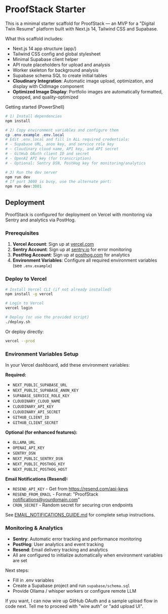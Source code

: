 # ProofStack Starter

This is a minimal starter scaffold for ProofStack — an MVP for a "Digital Twin Resume" platform built with Next.js 14, Tailwind CSS and Supabase.

What this scaffold includes:
- Next.js 14 app structure (app/)
- Tailwind CSS config and global stylesheet
- Minimal Supabase client helper
- API route placeholders for upload and analysis
- Worker skeleton for background analysis
- Supabase schema SQL to create initial tables
- **Cloudinary Integration**: Automatic image upload, optimization, and display with CldImage component
- **Optimized Image Display**: Portfolio images are automatically formatted, cropped, and quality-optimized

Getting started (PowerShell)

```powershell
# 1) Install dependencies
npm install

# 2) Copy environment variables and configure them
cp .env.example .env.local
# Edit .env.local and fill in ALL required credentials:
# - Supabase URL, anon key, and service role key
# - Cloudinary cloud name, API key, and API secret
# - GitHub OAuth client ID and secret
# - OpenAI API key (for transcription)
# - Optional: Sentry DSN, PostHog key for monitoring/analytics

# 3) Run the dev server
npm run dev
# If port 3000 is busy, use the alternate port:
npm run dev:3001
```

## Deployment

ProofStack is configured for deployment on Vercel with monitoring via Sentry and analytics via PostHog.

### Prerequisites

1. **Vercel Account**: Sign up at [vercel.com](https://vercel.com)
2. **Sentry Account**: Sign up at [sentry.io](https://sentry.io) for error monitoring
3. **PostHog Account**: Sign up at [posthog.com](https://posthog.com) for analytics
4. **Environment Variables**: Configure all required environment variables (see `.env.example`)

### Deploy to Vercel

```bash
# Install Vercel CLI (if not already installed)
npm install -g vercel

# Login to Vercel
vercel login

# Deploy (or use the provided script)
./deploy.sh
```

Or deploy directly:

```bash
vercel --prod
```

### Environment Variables Setup

In your Vercel dashboard, add these environment variables:

**Required:**
- `NEXT_PUBLIC_SUPABASE_URL`
- `NEXT_PUBLIC_SUPABASE_ANON_KEY`
- `SUPABASE_SERVICE_ROLE_KEY`
- `CLOUDINARY_CLOUD_NAME`
- `CLOUDINARY_API_KEY`
- `CLOUDINARY_API_SECRET`
- `GITHUB_CLIENT_ID`
- `GITHUB_CLIENT_SECRET`

**Optional (for enhanced features):**
- `OLLAMA_URL`
- `OPENAI_API_KEY`
- `SENTRY_DSN`
- `NEXT_PUBLIC_SENTRY_DSN`
- `NEXT_PUBLIC_POSTHOG_KEY`
- `NEXT_PUBLIC_POSTHOG_HOST`

**Email Notifications (Resend):**
- `RESEND_API_KEY` - Get from https://resend.com/api-keys
- `RESEND_FROM_EMAIL` - Format: "ProofStack <notifications@yourdomain.com>"
- `CRON_SECRET` - Random secret for securing cron endpoints

See [EMAIL_NOTIFICATIONS_GUIDE.md](EMAIL_NOTIFICATIONS_GUIDE.md) for complete setup instructions.

### Monitoring & Analytics

- **Sentry**: Automatic error tracking and performance monitoring
- **PostHog**: User analytics and event tracking
- **Resend**: Email delivery tracking and analytics
- All are configured to initialize automatically when environment variables are set

Next steps:
- Fill in .env variables
- Create a Supabase project and run `supabase/schema.sql`
- Provide Ollama / whisper workers or configure remote LLM

If you want, I can now wire up GitHub OAuth and a sample upload flow in code next. Tell me to proceed with "wire auth" or "add upload UI".
